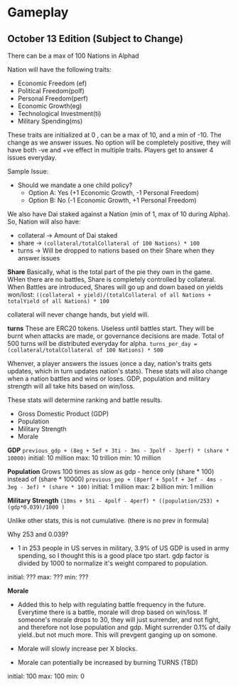 Gameplay 
===

## October 13 Edition (Subject to Change)

There can be a max of 100 Nations in Alphad

Nation will have the following traits:

* Economic Freedom (ef)
* Political Freedom(polf)
* Personal Freedom(perf)
* Economic Growth(eg)
* Technological Investment(ti)
* Military Spending(ms)

These traits are initialized at 0 , can be a max of 10, and a min of -10. The change as we answer 
issues. No option will be completely positive, they will have both -ve and +ve effect in multiple 
traits. Players get to answer 4 issues everyday.

Sample Issue: 
* Should we mandate a one child policy? 
    - Option A: Yes (+1 Economic Growth, -1 Personal Freedom)
    - Option B: No (-1 Economic Growth, +1 Personal Freedom)

We also have Dai staked against a Nation (min of 1, max of 10 during Alpha). So, Nation will also have: 

* collateral  -> Amount of Dai staked 
* share -> `(collateral/totalCollateral of 100 Nations) * 100`
* turns -> Will be dropped to nations based on their Share when they answer issues

**Share**
Basically, what is the total part of the pie they own in the game. WHen there are no battles, 
Share is completely controlled by collateral. When Battles are introduced, Shares will go up and 
down based on yields won/lost:
`((collateral + yield)/(totalCollateral of all Nations + totalYield of all Nations) * 100`

collateral will never change hands, but yield will.

**turns** 
These are ERC20 tokens. Useless until battles start. They will be burnt when attacks are made, or governance decisions are made. Total of 500 turns will be distributed everyday for alpha.
`turns_per_day = (collateral/totalCollateral of 100 Nations) * 500`

Whenver, a player answers the issues (once a day, nation's traits gets updates, which in turn updates nation's stats). These stats will also change when a nation battles and wins or loses. GDP, population and military strength will all take hits based on win/loss.

These stats will determine ranking and battle results.

* Gross Domestic Product (GDP) 
* Population 
* Military Strength
* Morale

**GDP**
`previous_gdp + (8eg + 5ef + 3ti - 3ms - 3polf - 3perf) * (share * 10000)`
initial: 10 million 
max: 10 trillion 
min: 10 million 

**Population**
Grows 100 times as slow as gdp - hence only (share * 100) instead of (share * 10000)
`previous_pop + (8perf + 5polf + 3ef - 4ms - 3eg - 3ef) * (share * 100)`
initial: 1 million 
max: 2 billion 
min: 1 million 

**Military Strength**
`(10ms + 5ti - 4polf - 4perf) * ((population/253) + (gdp*0.039)/1000 )`

Unlike other stats, this is not cumulative. (there is no prev in formula)

Why 253 and 0.039?
- 1 in 253 people in US serves in military, 3.9% of US GDP is used in army spending, so I thought this is a good place tpo start. gdp factor is divided by 1000 to normalize it's weight compared to population. 

initial: ??? 
max: ???
min: ???

**Morale**
* Added this to help with regulating battle frequency in the future. Everytime there is a battle, 
  morale will drop based on win/loss. If someone's morale drops to 30, they will just surrender, and not fight, and therefore not lose population and gdp. Might surrender 0.1% of daily yield..but not much more. This will prevgent ganging up on somone. 

* Morale will slowly increase per X blocks.

* Morale can potentially be increased by burning TURNS (TBD)

initial: 100
max: 100
min: 0
